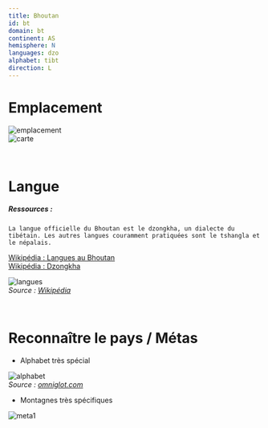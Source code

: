 ```yaml
---
title: Bhoutan
id: bt
domain: bt
continent: AS
hemisphere: N
languages: dzo
alphabet: tibt
direction: L
---
```


# Emplacement

![emplacement](https://upload.wikimedia.org/wikipedia/commons/thumb/c/ce/Bhutan_%28orthographic_projection%29.svg/200px-Bhutan_%28orthographic_projection%29.svg.png)  
![carte](https://upload.wikimedia.org/wikipedia/commons/7/77/Carte_Bhoutan.png)

<br/>

# Langue

##### Ressources :

```
La langue officielle du Bhoutan est le dzongkha, un dialecte du tibétain. Les autres langues couramment pratiquées sont le tshangla et le népalais.
```

[Wikipédia : Langues au Bhoutan](https://fr.wikipedia.org/wiki/Langues_au_Bhoutan)  
[Wikipédia : Dzongkha](https://fr.wikipedia.org/wiki/Dzongkha)

![langues](https://upload.wikimedia.org/wikipedia/commons/thumb/5/57/Languages_of_Bhutan_with_labels.svg/langfr-1024px-Languages_of_Bhutan_with_labels.svg.png)  
*Source : [Wikipédia](https://fr.wikipedia.org/wiki/Langues_au_Bhoutan)*

<br/>

# Reconnaître le pays / Métas

- Alphabet très spécial

![alphabet](https://omniglot.com/images/writing/dzongkha_cons.gif)  
*Source : [omniglot.com](https://omniglot.com/writing/dzongkha.php)*

- Montagnes très spécifiques

![meta1](/images/bt_geoguessr.png)
